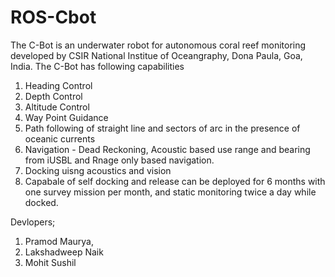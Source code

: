 # ROS-Cbot
The C-Bot is an underwater robot for autonomous coral reef monitoring  developed by CSIR National Institue of Oceangraphy, Dona Paula, Goa, India.
The C-Bot has following capabilities
1. Heading Control
2. Depth Control
3. Altitude Control
4. Way Point Guidance
5. Path following of straight line and sectors of arc in the presence of oceanic currents
6. Navigation - Dead Reckoning, Acoustic based use range and bearing from iUSBL and Rnage only based navigation.
7. Docking uisng acoustics and vision
8. Capabale of self docking and release can be deployed for 6 months with one survey mission per month, and static monitoring twice a day while docked.

Devlopers; 
1. Pramod Maurya,
2. Lakshadweep Naik
3. Mohit Sushil
